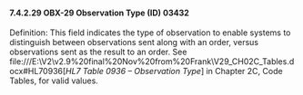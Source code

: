 #### 7.4.2.29 OBX-29 Observation Type (ID) 03432

Definition: This field indicates the type of observation to enable systems to distinguish between observations sent along with an order, versus observations sent as the result to an order. See file:///E:\V2\v2.9%20final%20Nov%20from%20Frank\V29_CH02C_Tables.docx#HL70936[_HL7 Table 0936 – Observation Type_] in Chapter 2C, Code Tables, for valid values.
